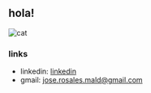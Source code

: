 ## hola!
![cat](https://media1.giphy.com/media/v1.Y2lkPTc5MGI3NjExY2I0bjgxZm80czF3OWFnazYyZXR4MmM0NDNjMXo1OXo5czljdjJnbSZlcD12MV9pbnRlcm5hbF9naWZfYnlfaWQmY3Q9Zw/l41lUJ1YoZB1lHVPG/giphy.webp)
### links
- linkedin: [linkedin](https://www.linkedin.com/in/antonio-rosales-maldonado-207793263/)
- gmail: jose.rosales.mald@gmail.com
